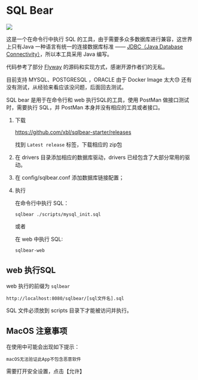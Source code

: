# SQL Bear

![](https://github.com/xbl/sqlbear/workflows/Java%20CI/badge.svg)

这是一个在命令行中执行 SQL 的工具，由于需要多众多数据库进行兼容，这世界上只有Java 一种语言有统一的连接数据库标准 —— [JDBC（Java Database Connectivity）](https://zh.wikipedia.org/wiki/Java%E6%95%B0%E6%8D%AE%E5%BA%93%E8%BF%9E%E6%8E%A5)，所以本工具采用 Java 编写。

代码参考了部分 [Flyway](https://github.com/flyway/flyway) 的源码和实现方式，感谢开源作者们的无私。

目前支持 MYSQL、POSTGRESQL ，ORACLE 由于 Docker Image 太大😓 还有没有测试，从经验来看应该没问题，后面回去测试。



SQL bear 是用于在命令行和 web 执行SQL的工具，使用 PostMan 做接口测试时，需要执行 SQL，并 PostMan 本身并没有相应的工具或者接口。

1. 下载

   https://github.com/xbl/sqlbear-starter/releases
   
   找到 `Latest release` 标签，下载相应的 zip包


2. 在 drivers 目录添加相应的数据库驱动，drivers 已经包含了大部分常用的驱动。

3. 在 config/sqlbear.conf 添加数据库链接配置；

4. 执行

   在命令行中执行 SQL：

   ```shell
   sqlbear ./scripts/mysql_init.sql
   ```

   或者

   在 web 中执行 SQL:

   ```shell
   sqlbear-web
   ```



## web 执行SQL

web 执行的前缀为 `sqlbear`

 `http://localhost:8080/sqlbear/[sql文件名].sql`

SQL 文件必须放到 scripts 目录下才能被访问并执行。

## MacOS 注意事项
在使用中可能会出现如下提示：

`macOS无法验证此App不包含恶意软件`

需要打开安全设置，点击【允许】
